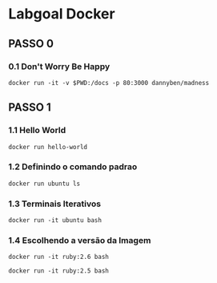 # Labgoal Docker

## PASSO 0

### 0.1 Don't Worry Be Happy
`docker run -it -v $PWD:/docs -p 80:3000 dannyben/madness`

## PASSO 1

### 1.1 Hello World
`docker run hello-world`

### 1.2 Definindo o comando padrao
`docker run ubuntu ls`

### 1.3 Terminais Iterativos
`docker run -it ubuntu bash`

### 1.4 Escolhendo a versão da Imagem
`docker run -it ruby:2.6 bash`

`docker run -it ruby:2.5 bash`
